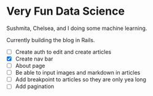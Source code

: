 # Very Fun Data Science
Sushmita, Chelsea, and I doing some machine learning.

Currently building the blog in Rails.

- [ ] Create auth to edit and create articles
- [x] Create nav bar
- [ ] About page
- [ ] Be able to input images and markdown in articles
- [ ] Add breakpoint to articles so they are only yea long
- [ ] Add pagination
